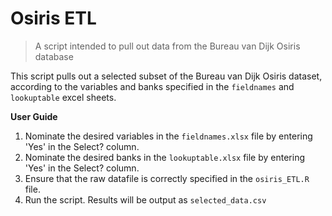 # Osiris ETL
> A script intended to pull out data from the Bureau van Dijk Osiris database

This script pulls out a selected subset of the Bureau van Dijk Osiris dataset, according to the variables and banks specified in the ```fieldnames``` and ```lookuptable``` excel sheets.

**User Guide**
1. Nominate the desired variables in the ```fieldnames.xlsx``` file by entering 'Yes' in the Select? column.
2. Nominate the desired banks in the ```lookuptable.xlsx``` file by entering 'Yes' in the Select? column.
3. Ensure that the raw datafile is correctly specified in the ```osiris_ETL.R``` file.
4. Run the script. Results will be output as ```selected_data.csv```
